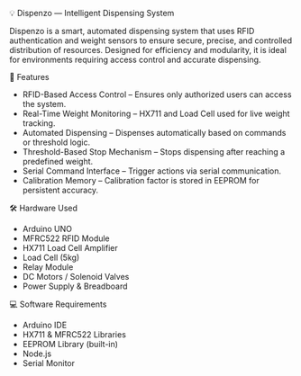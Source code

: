 💡 Dispenzo — Intelligent Dispensing System

Dispenzo is a smart, automated dispensing system that uses RFID authentication and weight sensors to ensure secure, precise, and controlled distribution of resources. Designed for efficiency and modularity, it is ideal for environments requiring access control and accurate dispensing.

🚀 Features
- RFID-Based Access Control – Ensures only authorized users can access the system.
- Real-Time Weight Monitoring – HX711 and Load Cell used for live weight tracking.
- Automated Dispensing – Dispenses automatically based on commands or threshold logic.
- Threshold-Based Stop Mechanism – Stops dispensing after reaching a predefined weight.
- Serial Command Interface – Trigger actions via serial communication.
- Calibration Memory – Calibration factor is stored in EEPROM for persistent accuracy.

🛠️ Hardware Used
- Arduino UNO
- MFRC522 RFID Module
- HX711 Load Cell Amplifier
- Load Cell (5kg)
- Relay Module
- DC Motors / Solenoid Valves
- Power Supply & Breadboard

💻 Software Requirements
- Arduino IDE
- HX711 & MFRC522 Libraries
- EEPROM Library (built-in)
- Node.js
- Serial Monitor 



